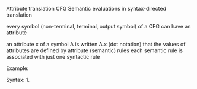 Attribute translation CFG
Semantic evaluations in syntax-directed translation

every symbol (non-terminal, terminal, output symbol) of a CFG can have an attribute

an attribute x of a symbol A is written A.x (dot notation)
that the values of attributes are defined by attribute (semantic) rules
each semantic rule is associated with just one syntactic rule

Example:

Syntax:
1. 